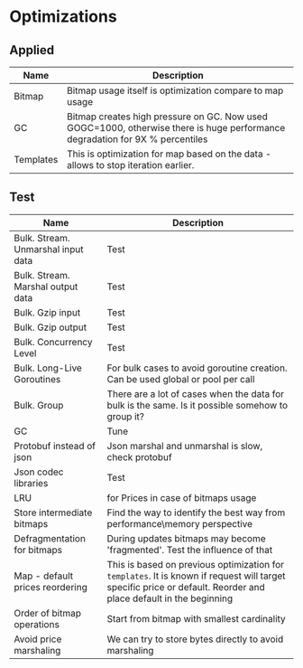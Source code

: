 # Optimizations

## Applied
|Name|Description|
|---|---|
|Bitmap|Bitmap usage itself is optimization compare to map usage|
|GC|Bitmap creates high pressure on GC. Now used GOGC=1000, otherwise there is huge performance degradation for 9X % percentiles|
|Templates|This is optimization for map based on the data - allows to stop iteration earlier.

## Test

|Name|Description|
|---|---|
|Bulk. Stream. Unmarshal input data|Test|
|Bulk. Stream. Marshal output data|Test|
|Bulk. Gzip input|Test|
|Bulk. Gzip output|Test|
|Bulk. Concurrency Level|Test|
|Bulk. Long-Live Goroutines|For bulk cases to avoid goroutine creation. Can be used global or pool per call|
|Bulk. Group|There are a lot of cases when the data for bulk is the same. Is it possible somehow to group it?|
|GC|Tune|
|Protobuf instead of json|Json marshal and unmarshal is slow, check protobuf|
|Json codec libraries|Test|
|LRU|for Prices in case of bitmaps usage|
|Store intermediate bitmaps|Find the way to identify the best way from performance\memory perspective| 
|Defragmentation for bitmaps|During updates bitmaps may become 'fragmented'. Test the influence of that|
|Map - default prices reordering|This is based on previous optimization for `templates`. It is known if request will target specific price or default. Reorder and place default in the beginning|
|Order of bitmap operations|Start from bitmap with smallest cardinality|
|Avoid price marshaling|We can try to store bytes directly to avoid marshaling|